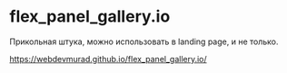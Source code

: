 # flex_panel_gallery.io
Прикольная штука, можно использовать в landing page, и не только.

https://webdevmurad.github.io/flex_panel_gallery.io/
